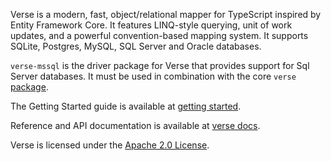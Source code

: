 Verse is a modern, fast, object/relational mapper for TypeScript inspired by Entity Framework Core. It features LINQ-style querying, unit of work updates, and a powerful convention-based mapping system. It supports SQLite, Postgres, MySQL, SQL Server and Oracle databases.

`verse-mssql` is the driver package for Verse that provides support for Sql Server databases. It must be used in
combination with the core `verse` [package](https://www.npmjs.com/package/@operativa/verse).

The Getting Started guide is available at [getting started](https://verse.operativa.dev/docs/ref/Tutorials/getting-started).

Reference and API documentation is available at [verse docs](https://operativa-dev.github.io/verse).

Verse is licensed under the [Apache 2.0 License](https://www.apache.org/licenses/LICENSE-2.0).
